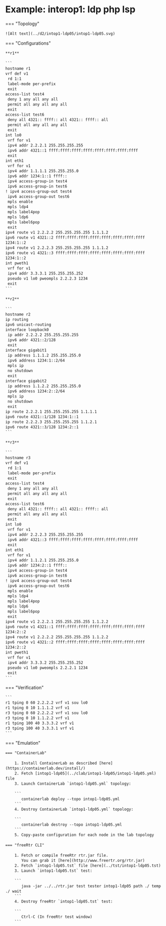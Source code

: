 # Example: interop1: ldp php lsp

=== "Topology"

    ![Alt text](../d2/intop1-ldp05/intop1-ldp05.svg)

=== "Configurations"

    **r1**

    ```
    hostname r1
    vrf def v1
     rd 1:1
     label-mode per-prefix
     exit
    access-list test4
     deny 1 any all any all
     permit all any all any all
     exit
    access-list test6
     deny all 4321:: ffff:: all 4321:: ffff:: all
     permit all any all any all
     exit
    int lo0
     vrf for v1
     ipv4 addr 2.2.2.1 255.255.255.255
     ipv6 addr 4321::1 ffff:ffff:ffff:ffff:ffff:ffff:ffff:ffff
     exit
    int eth1
     vrf for v1
     ipv4 addr 1.1.1.1 255.255.255.0
     ipv6 addr 1234:1::1 ffff::
     ipv4 access-group-in test4
     ipv6 access-group-in test6
    ! ipv4 access-group-out test4
     ipv6 access-group-out test6
     mpls enable
     mpls ldp4
     mpls label4pop
     mpls ldp6
     mpls label6pop
     exit
    ipv4 route v1 2.2.2.2 255.255.255.255 1.1.1.2
    ipv6 route v1 4321::2 ffff:ffff:ffff:ffff:ffff:ffff:ffff:ffff 1234:1::2
    ipv4 route v1 2.2.2.3 255.255.255.255 1.1.1.2
    ipv6 route v1 4321::3 ffff:ffff:ffff:ffff:ffff:ffff:ffff:ffff 1234:1::2
    int pweth1
     vrf for v1
     ipv4 addr 3.3.3.1 255.255.255.252
     pseudo v1 lo0 pweompls 2.2.2.3 1234
     exit
    ```

    **r2**

    ```
    hostname r2
    ip routing
    ipv6 unicast-routing
    interface loopback0
     ip addr 2.2.2.2 255.255.255.255
     ipv6 addr 4321::2/128
     exit
    interface gigabit1
     ip address 1.1.1.2 255.255.255.0
     ipv6 address 1234:1::2/64
     mpls ip
     no shutdown
     exit
    interface gigabit2
     ip address 1.1.2.2 255.255.255.0
     ipv6 address 1234:2::2/64
     mpls ip
     no shutdown
     exit
    ip route 2.2.2.1 255.255.255.255 1.1.1.1
    ipv6 route 4321::1/128 1234:1::1
    ip route 2.2.2.3 255.255.255.255 1.1.2.1
    ipv6 route 4321::3/128 1234:2::1
    ```

    **r3**

    ```
    hostname r3
    vrf def v1
     rd 1:1
     label-mode per-prefix
     exit
    access-list test4
     deny 1 any all any all
     permit all any all any all
     exit
    access-list test6
     deny all 4321:: ffff:: all 4321:: ffff:: all
     permit all any all any all
     exit
    int lo0
     vrf for v1
     ipv4 addr 2.2.2.3 255.255.255.255
     ipv6 addr 4321::3 ffff:ffff:ffff:ffff:ffff:ffff:ffff:ffff
     exit
    int eth1
     vrf for v1
     ipv4 addr 1.1.2.1 255.255.255.0
     ipv6 addr 1234:2::1 ffff::
     ipv4 access-group-in test4
     ipv6 access-group-in test6
    ! ipv4 access-group-out test4
     ipv6 access-group-out test6
     mpls enable
     mpls ldp4
     mpls label4pop
     mpls ldp6
     mpls label6pop
     exit
    ipv4 route v1 2.2.2.1 255.255.255.255 1.1.2.2
    ipv6 route v1 4321::1 ffff:ffff:ffff:ffff:ffff:ffff:ffff:ffff 1234:2::2
    ipv4 route v1 2.2.2.2 255.255.255.255 1.1.2.2
    ipv6 route v1 4321::2 ffff:ffff:ffff:ffff:ffff:ffff:ffff:ffff 1234:2::2
    int pweth1
     vrf for v1
     ipv4 addr 3.3.3.2 255.255.255.252
     pseudo v1 lo0 pweompls 2.2.2.1 1234
     exit
    ```

=== "Verification"

    ```
    r1 tping 0 60 2.2.2.2 vrf v1 sou lo0
    r1 tping 0 10 1.1.1.2 vrf v1
    r3 tping 0 60 2.2.2.2 vrf v1 sou lo0
    r3 tping 0 10 1.1.2.2 vrf v1
    r1 tping 100 40 3.3.3.2 vrf v1
    r3 tping 100 40 3.3.3.1 vrf v1
    ```

=== "Emulation"

    === "ContainerLab"

        1. Install ContainerLab as described [here](https://containerlab.dev/install/)  
        2. Fetch [intop1-ldp05](../clab/intop1-ldp05/intop1-ldp05.yml) file  
        3. Launch ContainerLab `intop1-ldp05.yml` topology:  

        ```
           containerlab deploy --topo intop1-ldp05.yml  
        ```
        4. Destroy ContainerLab `intop1-ldp05.yml` topology:  

        ```
           containerlab destroy --topo intop1-ldp05.yml  
        ```
        5. Copy-paste configuration for each node in the lab topology

    === "freeRtr CLI"

        1. Fetch or compile freeRtr rtr.jar file.  
           You can grab it [here](http://www.freertr.org/rtr.jar)  
        2. Fetch `intop1-ldp05.tst` file [here](../tst/intop1-ldp05.tst)  
        3. Launch `intop1-ldp05.tst` test:  

        ```
           java -jar ../../rtr.jar test tester intop1-ldp05 path ./ temp ./ wait
        ```
        4. Destroy freeRtr `intop1-ldp05.tst` test:  

        ```
           Ctrl-C (In freeRtr test window)
        ```

